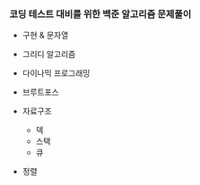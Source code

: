 ### 코딩 테스트 대비를 위한 백준 알고리즘 문제풀이
* 구현 & 문자열

* 그리디 알고리즘

* 다이나믹 프로그래밍

* 브루트포스

* 자료구조
  * 덱
  * 스택
  * 큐
  
* 정렬
